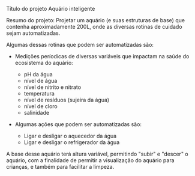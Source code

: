 
Título do projeto
Aquário inteligente

Resumo do projeto:
Projetar um aquário (e suas estruturas de base) que contenha aproximadamente 200L, onde as diversas rotinas de cuidado sejam automatizadas.

Algumas dessas rotinas que podem ser automatizadas são:
* Medições períodicas de diversas variáveis que impactam na saúde do ecosistema do aquário:
	* pH da água
	* nível de água
	* nível de nitrito e nitrato
	* temperatura
	* nível de resíduos (sujeira da água)
	* nível de cloro
	* salinidade

* Algumas ações que podem ser automatizadas são:
	* Ligar e desligar o aquecedor da água
	* Ligar e desligar o refrigerador da água

A base desse aquário terá altura variável, permitindo "subir" e "descer" o aquário, com a finalidade de permitir a visualização do aquário para crianças, e também para facilitar a limpeza.




